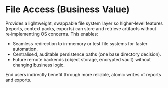 # File Access (Business Value)

Provides a lightweight, swappable file system layer so higher‑level features (reports, context packs, exports) can store and retrieve artifacts without re‑implementing OS concerns. This enables:

- Seamless redirection to in‑memory or test file systems for faster automation.
- Centralised, auditable persistence paths (one base directory decision).
- Future remote backends (object storage, encrypted vault) without changing business logic.

End users indirectly benefit through more reliable, atomic writes of reports and exports.
